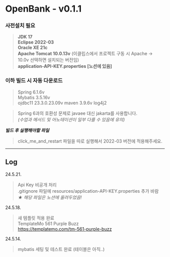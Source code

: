 # OpenBank - v0.1.1
### 사전설치 필요
> **JDK 17**   
> **Eclipse 2022-03**   
> **Oracle XE 21c**   
> **Apache Tomcat 10.0.13v** (이클립스에서 프로젝트 구동 시 Apache -> 10.0v 선택하면 설치되는 버전임)   
> **application-API-KEY.properties [노션에 있음]**  
   
### 이하 빌드 시 자동 다운로드
> Spring 6.1.6v   
> Mybatis 3.5.16v   
> ojdbc11 23.3.0.23.09v
> maven 3.9.6v
> log4j2   
   
> Spring 6과의 호환성 문제로 javaee 대신 jakarta를 사용합니다.    
> *(수업과 메서드 및 어노테이션이 일부 다를 수 있음에 유의)*   
   
***빌드 후 실행해야할 파일***   
> click_me_and_restart 파일을 따로 실행해서 2022-03 버전에 적용해주세요.      
   
---   
## Log

24.5.21.   
> Api Key 비공개 처리   
> .gitignore 파일에 resources/application-API-KEY.properties 추가 바람   
> *★ 해당 파일은 노션에 올려두었음!*   
   
24.5.18.   
> 새 템플릿 적용 완료   
TemplateMo 561 Purple Buzz   
https://templatemo.com/tm-561-purple-buzz   
   
24.5.14.
> mybatis 세팅 및 테스트 완료 (테이블은 아직..)      
